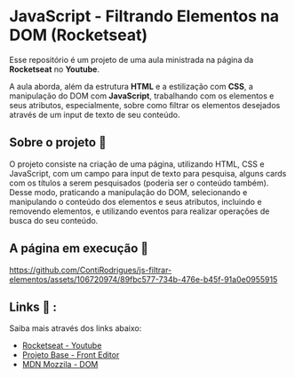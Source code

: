 # JavaScript - Filtrando Elementos na DOM (Rocketseat) 

Esse repositório é um projeto de uma aula ministrada na página da <b>Rocketseat</b> no <b>Youtube</b>.

A aula aborda, além da estrutura <b>HTML</b> e a estilização com <b>CSS</b>, a manipulação do DOM com <b>JavaScript</b>, trabalhando com os elementos e seus atributos, especialmente, sobre como filtrar os elementos desejados através de um input de texto de seu conteúdo.

## Sobre o projeto 🔎

O projeto consiste na criação de uma página, utilizando HTML, CSS e JavaScript, com um campo para input de texto para pesquisa, alguns cards com os títulos a serem pesquisados (poderia ser o conteúdo também). Desse modo, praticando a manipulação do DOM, selecionando e manipulando o conteúdo dos elementos e seus atributos, incluindo e removendo elementos, e utilizando eventos para realizar operações de busca do seu conteúdo.


## A página em execução 👀

https://github.com/ContiRodrigues/js-filtrar-elementos/assets/106720974/89fbc577-734b-476e-b45f-91a0e0955915

## Links 📒 :

<p>Saiba mais através dos links abaixo:</p>   

- [Rocketseat - Youtube](https://www.youtube.com/watch?v=p-hgFD2HJSc)
- [Projeto Base - Front Editor](https://www.fronteditor.dev/gists/730289ec360a5df166a9ad8e41c5447f/view)
- [MDN Mozzila - DOM](https://developer.mozilla.org/en-US/docs/Web/API/Document_Object_Model)
